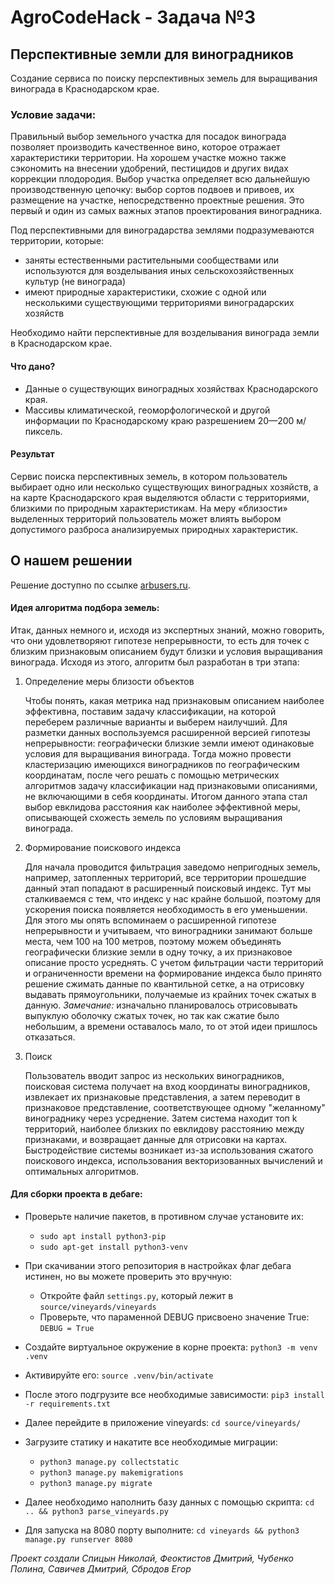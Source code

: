 # AgroCodeHack - Задача №3
## Перспективные земли для виноградников

Создание сервиса по поиску перспективных земель для выращивания винограда в Краснодарском крае.

### Условие задачи:

Правильный выбор земельного участка для посадок винограда позволяет производить качественное вино, которое отражает характеристики территории. На хорошем участке можно также сэкономить на внесении удобрений, пестицидов и других видах коррекции плодородия.
Выбор участка определяет всю дальнейшую производственную цепочку: выбор сортов подвоев и привоев, их размещение на участке, непосредственно проектные решения. Это первый и один из самых важных этапов проектирования виноградника.


Под перспективными для виноградарства землями подразумеваются территории, которые:

- заняты естественными растительными сообществами или используются для возделывания иных сельскохозяйственных культур (не винограда)
- имеют природные характеристики, схожие с одной или несколькими существующими территориями виноградарских хозяйств

Необходимо найти перспективные для возделывания винограда земли в Краснодарском крае.

#### Что дано?

- Данные о существующих виноградных хозяйствах Краснодарского края.
- Массивы климатической, геоморфологической и другой информации по Краснодарскому краю разрешением 20—200 м/пиксель.

#### Результат 

Сервис поиска перспективных земель, в котором пользователь выбирает одно или несколько существующих виноградных хозяйств, а на карте Краснодарского края выделяются области с территориями, близкими по природным характеристикам. На меру «близости» выделенных территорий пользователь может влиять выбором допустимого разброса анализируемых природных характеристик.

## О нашем решении

Решение доступно по ссылке [arbusers.ru](http://arbusers.ru).

#### Идея алгоритма подбора земель:

Итак, данных немного и, исходя из экспертных знаний, можно говорить, что они удовлетворяют гипотезе непрерывности, то есть для точек с близким признаковым описанием будут близки и условия выращивания винограда. Исходя из этого, алгоритм был разработан в три этапа:
1) Определение меры близости объектов

    Чтобы понять, какая метрика над признаковым описанием наиболее эффективна, поставим задачу классификации, на которой переберем различные варианты и выберем наилучший. Для разметки данных воспользуемся расширенной версией гипотезы непрерывности: географически близкие земли имеют одинаковые условия для выращивания винограда. Тогда можно провести кластеризацию имеющихся виноградников по географическим координатам, после чего решать с помощью метрических алгоритмов задачу классификации над признаковыми описаниями, не включающими в себя координаты. Итогом данного этапа стал выбор евклидова расстояния как наиболее эффективной меры, описывающей схожесть земель по условиям выращивания винограда.
    
2) Формирование поискового индекса

    Для начала проводится фильтрация заведомо непригодных земель, например, затопленных территорий, все территории прошедшие данный этап попадают в расширенный поисковый индекс. Тут мы сталкиваемся с тем, что индекс у нас крайне большой, поэтому для ускорения поиска появляется необходимость в его уменьшении. Для этого мы опять вспоминаем о расширенной гипотезе непрерывности и учитываем, что виноградники занимают больше места, чем 100 на 100 метров, поэтому можем объединять географически близкие земли в одну точку, а их признаковое описание просто усреднять. С учетом фильтрации части территорий и ограниченности времени на формирование индекса было принято решение сжимать данные по квантильной сетке, а на отрисовку выдавать прямоугольники, получаемые из крайних точек сжатых в данную. *Замечание:* изначально планировалось отрисовывать выпуклую оболочку сжатых точек, но так как сжатие было небольшим, а времени оставалось мало, то от этой идеи пришлось отказаться.
    
3) Поиск

    Пользователь вводит запрос из нескольких виноградников, поисковая система получает на вход координаты виноградников, извлекает их признаковые представления, а затем переводит в признаковое представление, соответствующее одному "желанному" винограднику через усреднение. Затем система находит топ k территорий, наиболее близких по евклидову расстоянию между признаками, и возвращает данные для отрисовки на картах. Быстродействие системы возникает из-за использования сжатого поискового индекса, использования векторизованных вычислений и оптимальных алгоритмов.

#### Для сборки проекта в дебаге:

- Проверьте наличие пакетов, в противном случае установите их:
    - ```sudo apt install python3-pip```
    - ```sudo apt-get install python3-venv```

- При скачивании этого репозитория в настройках флаг дебага истинен, но вы можете проверить это вручную:
    - Откройте файл ```settings.py```, который лежит в ```source/vineyards/vineyards```
    - Проверьте, что параменной DEBUG присвоено значение True: ```DEBUG = True```

- Создайте виртуальное окружение в корне проекта: ```python3 -m venv .venv```

- Активируйте его: ```source .venv/bin/activate```

- После этого подгрузите все необходимые зависимости: ```pip3 install -r requirements.txt```

- Далее перейдите в приложение vineyards: ```cd source/vineyards/```

- Загрузите статику и накатите все необходимые миграции:
    - ```python3 manage.py collectstatic``` 
    - ```python3 manage.py makemigrations```
    - ```python3 manage.py migrate```
    
- Далее необходимо наполнить базу данных с помощью скрипта: ```cd .. && python3 parse_vineyards.py```

- Для запуска на 8080 порту выполните: ```cd vineyards && python3 manage.py runserver 8080```

*Проект создали Спицын Николай, Феоктистов Дмитрий, Чубенко Полина, Савичев Дмитрий, Сбродов Егор*
